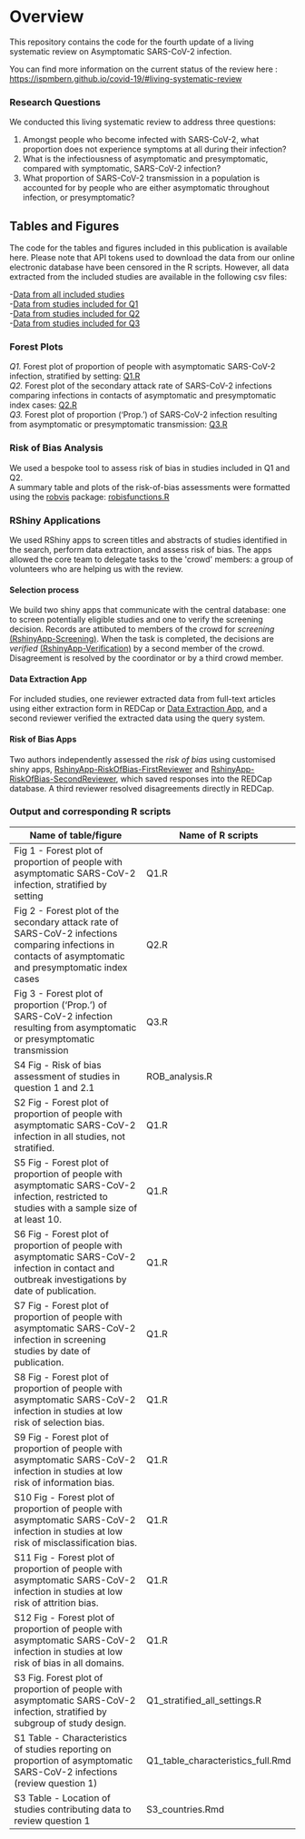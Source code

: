 # Overview
This repository contains the code for the fourth update of a living systematic review on Asymptomatic SARS-CoV-2 infection.

You can find more information on the current status of the review here : https://ispmbern.github.io/covid-19/#living-systematic-review

### Research Questions

We conducted this living systematic review to address three questions: 
1. Amongst people who become infected with SARS-CoV-2, what proportion does not experience symptoms at all during their infection?
2. What is the infectiousness of asymptomatic and presymptomatic, compared with symptomatic, SARS-CoV-2 infection?
3. What proportion of SARS-CoV-2 transmission in a population is accounted for by people who are either asymptomatic throughout infection, or presymptomatic? 

## Tables and Figures

The code for the tables and figures included in this publication is available here. Please note that API tokens used to download the data from our online electronic database have been censored in the R scripts. However, all data extracted from the included studies are available in the following csv files: 

-[Data from all included studies](ExtractedData_v1.csv)  
-[Data from studies included for Q1](Q1_ExtractedData.csv)  
-[Data from studies included for Q2](Q2_ExtractedData.csv)  
-[Data from studies included for Q3](Q3_ExtractedData.csv)  


### Forest Plots
<i>Q1.</i> Forest plot of proportion of people with asymptomatic SARS-CoV-2 infection, stratified by setting:  [Q1.R](Q1.R)  
<i>Q2.</i> Forest plot of the secondary attack rate of SARS-CoV-2 infections comparing infections in contacts of asymptomatic and presymptomatic index cases: [Q2.R](Q2.R)   
<i>Q3.</i> Forest plot of proportion (‘Prop.’) of SARS-CoV-2 infection resulting from asymptomatic or presymptomatic transmission: [Q3.R](Q3.R)



### Risk of Bias Analysis
We used a bespoke tool to assess risk of bias in studies included in Q1 and Q2.   
A summary table and plots of the risk-of-bias assessments were formatted using the [robvis](https://github.com/mcguinlu/robvis) package: [robisfunctions.R](robisfunctions.R)  


### RShiny Applications

We used RShiny apps to screen titles and abstracts of studies identified in the search, perform data extraction, and assess risk of bias. The apps allowed the core team to delegate tasks to the 'crowd' members: a group of volunteers who are helping us with the review.

#### Selection process
We build two shiny apps that communicate with the central database: one to screen potentially eligible studies and one to verify the screening decision.
Records are attibuted to members of the crowd for <i>screening</i> [(RshinyApp-Screening)](RshinyApp-Screening). When the task is completed, the decisions are <i>verified</i> [(RshinyApp-Verification)](RshinyApp-Verification) by a second member of the crowd.
Disagreement is resolved by the coordinator or by a third crowd member.

#### Data Extraction App
For included studies, one reviewer extracted data from full-text articles using either extraction form in REDCap or [Data Extraction App](RshinyApp-Extraction), and a second reviewer verified the extracted data using the query system.

#### Risk of Bias Apps
Two authors  independently assessed the <i>risk of bias</i> using customised shiny apps, [RshinyApp-RiskOfBias-FirstReviewer](RshinyApp-RiskOfBias-FirstReviewer) and [RshinyApp-RiskOfBias-SecondReviewer](RshinyApp-RiskOfBias-SecondReviewer), which saved responses into the REDCap database. A third reviewer resolved disagreements directly in REDCap.

### Output and corresponding R scripts

|          Name of table/figure                                                                                                                    |  Name of R scripts                |
|--------------------------------------------------------------------------------------------------------------------------------------------------|-----------------------------------|
|Fig 1 - Forest plot of proportion of people with asymptomatic SARS-CoV-2 infection, stratified by setting	                                       | Q1.R                              |
|Fig 2 - Forest plot of the secondary attack rate of SARS-CoV-2 infections comparing infections in contacts of asymptomatic and presymptomatic index cases	      | Q2.R                            |
|Fig 3 - Forest plot of proportion (‘Prop.’) of SARS-CoV-2 infection resulting from asymptomatic or presymptomatic transmission	                                                                                                                                           | Q3.R                            |
|S4 Fig - Risk of bias assessment of studies in question 1 and 2.1	                                                                               | ROB_analysis.R                    |
|S2 Fig - Forest plot of proportion of people with asymptomatic SARS-CoV-2 infection in all studies, not stratified.	                           | Q1.R                              |
|S5 Fig - Forest plot of proportion of people with asymptomatic SARS-CoV-2 infection, restricted to studies with a sample size of at least 10.     | Q1.R                              |
|S6 Fig - Forest plot of proportion of people with asymptomatic SARS-CoV-2 infection in contact and outbreak investigations by date of publication.| Q1.R                              |
|S7 Fig - Forest plot of proportion of people with asymptomatic SARS-CoV-2 infection in screening studies by date of publication.                  | Q1.R                              |
|S8 Fig - Forest plot of proportion of people with asymptomatic SARS-CoV-2 infection in studies at low risk of selection bias.	                   | Q1.R                              |
|S9 Fig - Forest plot of proportion of people with asymptomatic SARS-CoV-2 infection in studies at low risk of information bias.                   | Q1.R                              |
|S10 Fig - Forest plot of proportion of people with asymptomatic SARS-CoV-2 infection in studies at low risk of misclassification bias.            | Q1.R                              |
|S11 Fig - Forest plot of proportion of people with asymptomatic SARS-CoV-2 infection in studies at low risk of attrition bias.	                   | Q1.R                              |
|S12 Fig - Forest plot of proportion of people with asymptomatic SARS-CoV-2 infection in studies at low risk of bias in all domains.               | Q1.R                              |
|S3 Fig. Forest plot of proportion of people with asymptomatic SARS-CoV-2 infection, stratified by subgroup of study design.	                   | Q1_stratified_all_settings.R      |
|S1 Table - Characteristics of studies reporting on proportion of asymptomatic SARS-CoV-2 infections (review question 1)	                       | Q1_table_characteristics_full.Rmd |
|S3 Table - Location of studies contributing data to review question 1	                                                                           | S3_countries.Rmd                  |
